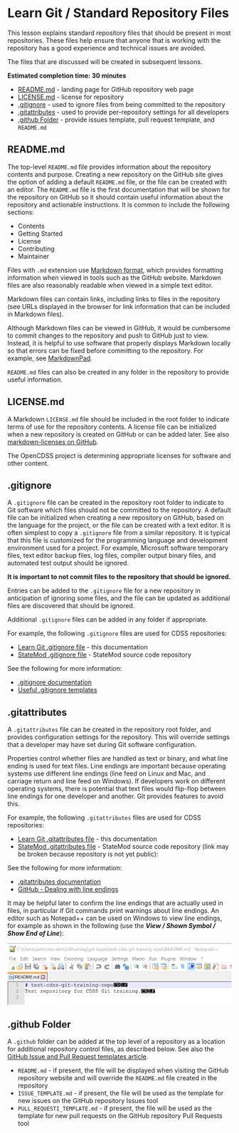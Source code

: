 # Learn Git / Standard Repository Files #

This lesson explains standard repository files that should be present in most repositories.
These files help ensure that anyone that is working with the repository has a good experience and
technical issues are avoided.

The files that are discussed will be created in subsequent lessons.

**Estimated completion time:  30 minutes**

* [README.md](#readmemd) - landing page for GitHub repository web page
* [LICENSE.md](#licensemd) - license for repository
* [.gitignore](#gitignore) - used to ignore files from being committed to the repository
* [.gitattributes](#gitattributes) - used to provide per-repository settings for all developers
* [.github Folder](#github-folder) - provide issues template, pull request template, and `README.md`

## README.md ##

The top-level `README.md` file provides information about the repository contents and purpose.
Creating a new repository on the GitHub site gives the option of adding a default `README.md` file,
or the file can be created with an editor.
The `README.md` file is the first documentation that will be shown for the repository on GitHub so
it should contain useful information about the repository and actionable instructions.
It is common to include the following sections:

* Contents
* Getting Started
* License
* Contributing
* Maintainer

Files with `.md` extension use [Markdown format](https://guides.github.com/features/mastering-markdown/),
which provides formatting information when viewed in tools such as the GitHub website.
Markdown files are also reasonably readable when viewed in a simple text editor.

Markdown files can contain links, including links to files in the repository (see URLs displayed in the browser for link
information that can be included in Markdown files).

Although Markdown files can be viewed in GitHub, it would be cumbersome to commit changes to the repository and
push to GitHub just to view.
Instead, it is helpful to use software that properly displays Markdown locally so that errors can be fixed before
committing to the repository.  For example, see [MarkdownPad](http://markdownpad.com/).

`README.md` files can also be created in any folder in the repository to provide useful information.

## LICENSE.md ##

A Markdown `LICENSE.md` file should be included in the root folder to indicate terms of use for the repository contents.
A license file can be initialized when a new repository is created on GitHub or can be added later.
See also [markdown-licenses on GitHub](https://github.com/IQAndreas/markdown-licenses).

The OpenCDSS project is determining appropriate licenses for software and other content.

## .gitignore ##

A `.gitignore` file can be created in the repository root folder to indicate to Git software which files
should not be committed to the repository.
A default file can be initialized when creating a new repository on GitHub, based on the language for the project,
or the file can be created with a text editor.
It is often simplest to copy a `.gitignore` file from a similar repository.
It is typical that this file is customized for the programming language and development environment used for a project.
For example, Microsoft software temporary files, text editor backup files, log files, compiler output binary files,
and automated test output should be ignored.

**It is important to not commit files to the repository that should be ignored.**

Entries can be added to the `.gitignore` file for a new repository in anticipation of ignoring some files,
and the file can be updated as additional files are discovered that should be ignored.

Additional `.gitignore` files can be added in any folder if appropriate.

For example, the following `.gitignore` files are used for CDSS repositories:

* [Learn Git .gitignore file](https://github.com/OpenCDSS/cdss-learn-git/blob/master/.gitignore) - this documentation
* [StateMod .gitignore file](https://github.com/OpenCDSS/cdss-app-statemod-fortran/blob/master/.gitignore) - StateMod source code repository

See the following for more information:

* [.gitignore documentation](https://git-scm.com/docs/gitignore)
* [Useful .gitignore templates](https://github.com/github/gitignore)

## .gitattributes ##

A `.gitattributes` file can be created in the repository root folder,
and provides configuration settings for the repository.
This will override settings that a developer may have set during Git software configuration.

Properties control whether files are handled as text or binary,
and what line ending is used for text files.
Line endings are important because operating systems use different line endings (line feed on Linux and Mac,
and carriage return and line feed on Windows).
If developers work on different operating systems, there is potential that text files would flip-flop between
line endings for one developer and another.  Git provides features to avoid this.

For example, the following `.gitattributes` files are used for CDSS repositories:

* [Learn Git .gitattributes file](https://github.com/OpenCDSS/cdss-learn-git/blob/master/.gitattributes) - this documentation
* [StateMod .gitattributes file](https://github.com/OpenCDSS/cdss-app-statemod-fortran/blob/master/.gitattributes) - StateMod
source code repository (link may be broken because repository is not yet public):

See the following for more information:

* [.gitattributes documentation](https://git-scm.com/docs/gitattributes)
* [GitHub - Dealing with line endings](https://help.github.com/articles/dealing-with-line-endings/)

It may be helpful later to confirm the line endings that are actually used in files,
in particular if Git commands print warnings about line endings.
An editor such as Notepad++ can be used on Windows to view line endings, for example as shown in the following
(use the ***View / Shown Symbol / Show End of Line***):

![Line ending](images/line-ending-editor.png)

## .github Folder #

A `.github` folder can be added at the top level of a repository as a location for additional repository control files,
as described below.  See also the [GitHub Issue and Pull Request templates article](https://github.com/blog/2111-issue-and-pull-request-templates).

* `README.md` - if present, the file will be displayed when visiting the GitHub repository website and will override
the `README.md` file created in the repository 
* `ISSUE_TEMPLATE.md` - if present, the file will be used as the template for new issues on the GitHub repository Issues tool
* `PULL_REQUESTI_TEMPLATE.md` - if present, the file will be used as the template for new pull requests on the GitHub repository Pull Requests tool
